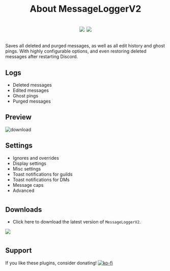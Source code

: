 <!--
<a href="https://mblais-portfolio.netlify.app/">
<p align="center">
  <img src="https://i.imgur.com/TATMUpm.png">
</p>
</a>


<!-- 
<img src="https://img.shields.io/badge/Version-2-blue?style=for-the-badge">
-->

<h1><p align="center">About MessageLoggerV2</p><p align="center">
<img src="https://img.shields.io/github/stars/1Lighty/BetterDiscordPlugins?color=yellow&style=for-the-badge">
<img src="https://img.shields.io/github/forks/1Lighty/BetterDiscordPlugins?color=blue&style=for-the-badge">
</p></h1>


Saves all deleted and purged messages, as well as all edit history and ghost pings. With highly configurable options, and even restoring deleted messages after restarting Discord.

## Logs
- Deleted messages
- Edited messages
- Ghost pings
- Purged messages

## Preview
![download](https://i.imgur.com/SROK7wN.png)

## Settings
- Ignores and overrides
- Display settings
- Misc settings
- Toast notifications for guilds
- Toast notifications for DMs
- Message caps
- Advanced

# <!--used as a divider -->

## Downloads

- Click here to download the latest version of `MessageLoggerV2`.

<a href="https://1lighty.github.io/BetterDiscordStuff/?plugin=MessageLoggerV2&dl=1" target="_blank"><img src="https://img.shields.io/badge/Download Here-1C1E23?style=for-the-badge&logo="></a>

# <!--used as a divider -->

## Support
If you like these plugins, consider donating!
[![ko-fi](https://www.ko-fi.com/img/githubbutton_sm.svg)](https://ko-fi.com/L3L01A2WY)
